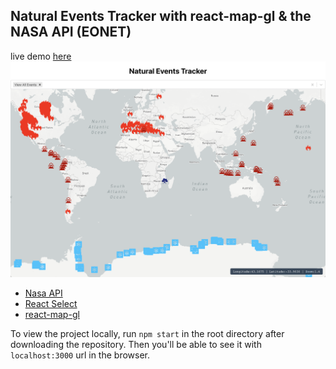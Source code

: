 ## Natural Events Tracker with react-map-gl & the NASA API (EONET)
live demo [here](https://m9ksy7.csb.app/)
![image](./src/main-img.png)

* [Nasa API](https://api.nasa.gov/)
* [React Select](https://react-select.com/home)
* [react-map-gl](https://visgl.github.io/react-map-gl/)

To view the project locally, run `npm start` in the root directory after downloading the repository. Then you'll be able to see it with `localhost:3000` url in the browser.